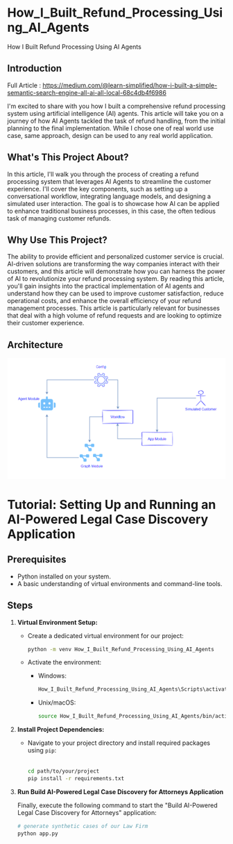 # How_I_Built_Refund_Processing_Using_AI_Agents
How I Built Refund Processing Using AI Agents

## Introduction

Full Article : https://medium.com/@learn-simplified/how-i-built-a-simple-semantic-search-engine-all-ai-all-local-68c4db4f6986

I'm excited to share with you how I built a comprehensive refund processing system using artificial intelligence (AI) agents. This article will take you on a journey of how AI Agents tackled the task of refund handling, from the initial planning to the final implementation.
While I chose one of real world use case, same approach, design can be used to any real world application.

## What's This Project About?

In this article, I'll walk you through the process of creating a refund processing system that leverages AI Agents to streamline the customer experience. I'll cover the key components, such as setting up a conversational workflow, integrating language models, and designing a simulated user interaction. The goal is to showcase how AI can be applied to enhance traditional business processes, in this case, the often tedious task of managing customer refunds.

## Why Use This Project?

The ability to provide efficient and personalized customer service is crucial. AI-driven solutions are transforming the way companies interact with their customers, and this article will demonstrate how you can harness the power of AI to revolutionize your refund processing system.
By reading this article, you'll gain insights into the practical implementation of AI agents and understand how they can be used to improve customer satisfaction, reduce operational costs, and enhance the overall efficiency of your refund management processes. This article is particularly relevant for businesses that deal with a high volume of refund requests and are looking to optimize their customer experience.

## Architecture
![Design Diagram](design_docs/design.png)


# Tutorial: Setting Up and Running an AI-Powered Legal Case Discovery Application

## Prerequisites
- Python installed on your system.
- A basic understanding of virtual environments and command-line tools.

## Steps

1. **Virtual Environment Setup:**
   - Create a dedicated virtual environment for our project:
   
     ```bash
     python -m venv How_I_Built_Refund_Processing_Using_AI_Agents
     ```
   - Activate the environment:
   
     - Windows:
       ```bash
       How_I_Built_Refund_Processing_Using_AI_Agents\Scripts\activate
       ```
     - Unix/macOS:
       ```bash
       source How_I_Built_Refund_Processing_Using_AI_Agents/bin/activate
       ```

2. **Install Project Dependencies:**

   - Navigate to your project directory and install required packages using `pip`:
   
     ```bash
        
     cd path/to/your/project
     pip install -r requirements.txt
     ```

3. **Run Build AI-Powered Legal Case Discovery for Attorneys Application**

   Finally, execute the following command to start the "Build AI-Powered Legal Case Discovery for Attorneys" application:

   ```bash 
   # generate synthetic cases of our Law Firm
   python app.py
    ```
   



